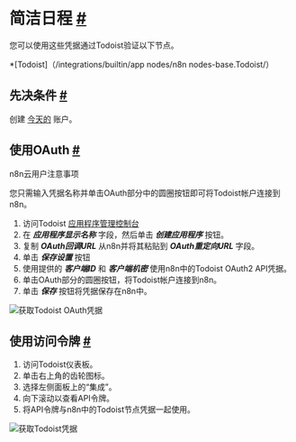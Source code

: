 


 简洁日程
 [#](#todoist "永久链接")
=========================================



 您可以使用这些凭据通过Todoist验证以下节点。
 


*[Todoist]（/integrations/builtin/app nodes/n8n nodes-base.Todoist/）



 先决条件
 [#](#先决条件 "永久链接")
-----------------------------------------------------



 创建
 [今天的](https://todoist.com/) 
 账户。
 



 使用OAuth
 [#](#使用oauth "永久链接")
-------------------------------------------------




 n8n云用户注意事项
 



 您只需输入凭据名称并单击OAuth部分中的圆圈按钮即可将Todoist帐户连接到n8n。
 



1. 访问Todoist
 [应用程序管理控制台](https://developer.todoist.com/appconsole.html)
2. 在
 ***应用程序显示名称***
 字段，然后单击
 ***创建应用程序***
 按钮。
3. 复制
 ***OAuth回调URL***
 从n8n并将其粘贴到
 ***OAuth重定向URL***
 字段。
4. 单击
 ***保存设置***
 按钮
5. 使用提供的
 ***客户端ID***
 和
 ***客户端机密***
 使用n8n中的Todoist OAuth2 API凭据。
6. 单击OAuth部分的圆圈按钮，将Todoist帐户连接到n8n。
7. 单击
 ***保存***
 按钮将凭据保存在n8n中。



![获取Todoist OAuth凭据](https://d33wubrfki0l68.cloudfront.net/5031346926bef9041e49218d83ae5a6447f45376/f52bf/_images/integrations/builtin/credentials/todoist/using-oauth.gif)




 使用访问令牌
 [#](#使用访问令牌 "永久链接")
---------------------------------------------------------------


1. 访问Todoist仪表板。
2. 单击右上角的齿轮图标。
3. 选择左侧面板上的“集成”。
4. 向下滚动以查看API令牌。
5. 将API令牌与n8n中的Todoist节点凭据一起使用。



![获取Todoist凭据](https://d33wubrfki0l68.cloudfront.net/8795541bbc0d17e42c3b50226f2411abb342341b/528a6/_images/integrations/builtin/credentials/todoist/using-access-token.gif)





